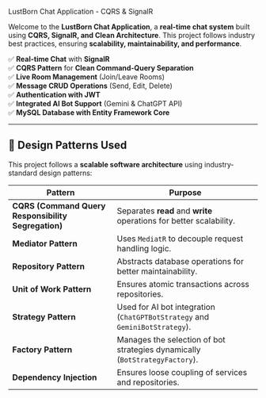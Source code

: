  LustBorn Chat Application - CQRS & SignalR

Welcome to the **LustBorn Chat Application**, a **real-time chat system** built using **CQRS, SignalR, and Clean Architecture**. This project follows industry best practices, ensuring **scalability, maintainability, and performance**.


✅ **Real-time Chat** with **SignalR**  
✅ **CQRS Pattern** for **Clean Command-Query Separation**  
✅ **Live Room Management** (Join/Leave Rooms)  
✅ **Message CRUD Operations** (Send, Edit, Delete)  
✅ **Authentication with JWT**  
✅ **Integrated AI Bot Support** (Gemini & ChatGPT API)  
✅ **MySQL Database with Entity Framework Core**  

---

## 🎯 **Design Patterns Used**
This project follows a **scalable software architecture** using industry-standard design patterns:

| **Pattern**           | **Purpose** |
|----------------------|------------|
| **CQRS (Command Query Responsibility Segregation)** | Separates **read** and **write** operations for better scalability. |
| **Mediator Pattern** | Uses `MediatR` to decouple request handling logic. |
| **Repository Pattern** | Abstracts database operations for better maintainability. |
| **Unit of Work Pattern** | Ensures atomic transactions across repositories. |
| **Strategy Pattern** | Used for AI bot integration (`ChatGPTBotStrategy` and `GeminiBotStrategy`). |
| **Factory Pattern** | Manages the selection of bot strategies dynamically (`BotStrategyFactory`). |
| **Dependency Injection** | Ensures loose coupling of services and repositories. |
